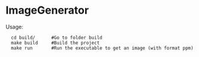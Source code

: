 # ImageGenerator

Usage:
```
  cd build/      #Go to folder build
  make build     #Build the project
  make run       #Run the executable to get an image (with format ppm)
```

